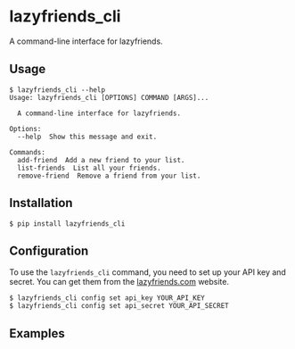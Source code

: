 # lazyfriends_cli

A command-line interface for lazyfriends.

## Usage

```
$ lazyfriends_cli --help
Usage: lazyfriends_cli [OPTIONS] COMMAND [ARGS]...

  A command-line interface for lazyfriends.

Options:
  --help  Show this message and exit.

Commands:
  add-friend  Add a new friend to your list.
  list-friends  List all your friends.
  remove-friend  Remove a friend from your list.
```

## Installation

```
$ pip install lazyfriends_cli
```

## Configuration

To use the `lazyfriends_cli` command, you need to set up your API key and secret. You can get them from the [lazyfriends.com](https://lazyfriends.com) website.

```
$ lazyfriends_cli config set api_key YOUR_API_KEY
$ lazyfriends_cli config set api_secret YOUR_API_SECRET
```

## Examples

```

```
